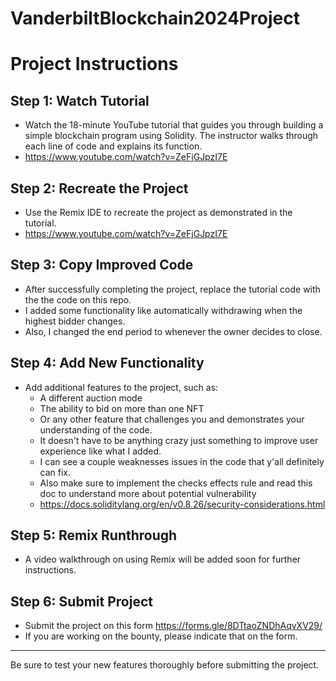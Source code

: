 # VanderbiltBlockchain2024Project
# Project Instructions

## Step 1: Watch Tutorial
- Watch the 18-minute YouTube tutorial that guides you through building a simple blockchain program using Solidity. The instructor walks through each line of code and explains its function.
- https://www.youtube.com/watch?v=ZeFjGJpzI7E

## Step 2: Recreate the Project
- Use the Remix IDE to recreate the project as demonstrated in the tutorial.
- https://www.youtube.com/watch?v=ZeFjGJpzI7E

## Step 3: Copy Improved Code
- After successfully completing the project, replace the tutorial code with the the code on this repo.
- I added some functionality like automatically withdrawing when the highest bidder changes.
- Also, I changed the end period to whenever the owner decides to close. 

## Step 4: Add New Functionality
- Add additional features to the project, such as:
  - A different auction mode
  - The ability to bid on more than one NFT
  - Or any other feature that challenges you and demonstrates your understanding of the code.
  - It doesn't have to be anything crazy just something to improve user experience like what I added.
  - I can see a couple weaknesses issues in the code that y'all definitely can fix.
  - Also make sure to implement the checks effects rule and read this doc to understand more about potential vulnerability
  - https://docs.soliditylang.org/en/v0.8.26/security-considerations.html

## Step 5: Remix Runthrough
- A video walkthrough on using Remix will be added soon for further instructions.

## Step 6: Submit Project
- Submit the project on this form https://forms.gle/8DTtaoZNDhAqvXV29/
- If you are working on the bounty, please indicate that on the form.
---

Be sure to test your new features thoroughly before submitting the project.
